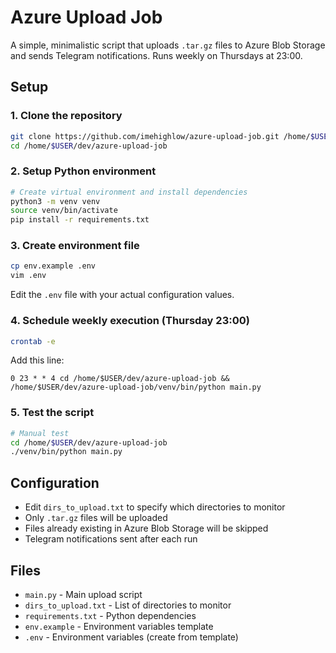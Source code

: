 # Azure Upload Job

A simple, minimalistic script that uploads `.tar.gz` files to Azure Blob Storage and sends Telegram notifications. Runs weekly on Thursdays at 23:00.

## Setup

### 1. Clone the repository
```bash
git clone https://github.com/imehighlow/azure-upload-job.git /home/$USER/dev/azure-upload-job
cd /home/$USER/dev/azure-upload-job
```

### 2. Setup Python environment
```bash
# Create virtual environment and install dependencies
python3 -m venv venv
source venv/bin/activate
pip install -r requirements.txt
```

### 3. Create environment file
```bash
cp env.example .env
vim .env
```

Edit the `.env` file with your actual configuration values.

### 4. Schedule weekly execution (Thursday 23:00)
```bash
crontab -e
```

Add this line:
```
0 23 * * 4 cd /home/$USER/dev/azure-upload-job && /home/$USER/dev/azure-upload-job/venv/bin/python main.py
```

### 5. Test the script
```bash
# Manual test
cd /home/$USER/dev/azure-upload-job
./venv/bin/python main.py
```

## Configuration

- Edit `dirs_to_upload.txt` to specify which directories to monitor
- Only `.tar.gz` files will be uploaded
- Files already existing in Azure Blob Storage will be skipped
- Telegram notifications sent after each run

## Files

- `main.py` - Main upload script
- `dirs_to_upload.txt` - List of directories to monitor
- `requirements.txt` - Python dependencies
- `env.example` - Environment variables template
- `.env` - Environment variables (create from template)
